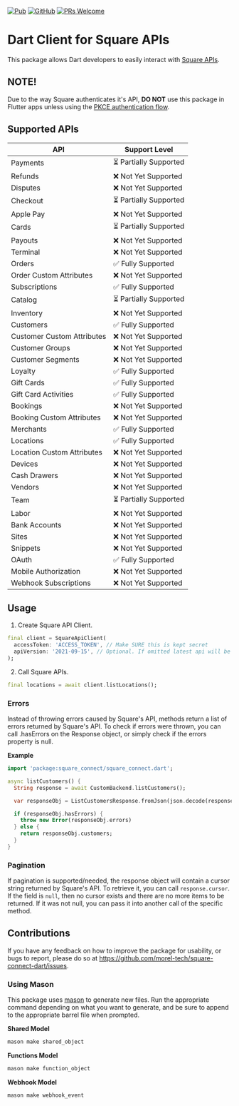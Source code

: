 [![Pub](https://img.shields.io/pub/v/square_connect.svg?style=flat-square)](https://pub.dev/packages/square_connect)
[![GitHub](https://img.shields.io/github/license/mtwichel/square-connect-flutter-library.svg?style=flat-square)](https://github.com/mtwichel/square-connect-flutter-library/blob/master/LICENSE)
[![PRs Welcome](https://img.shields.io/badge/PRs-welcome-brightgreen.svg?style=flat-square)](https://github.com/mtwichel/square-connect-flutter-library)

# Dart Client for Square APIs

This package allows Dart developers to easily interact with [Square APIs](https://developer.squareup.com/reference/square).

## NOTE!

Due to the way Square authenticates it's API, **DO NOT** use this package in Flutter apps unless using the [PKCE authentication flow](https://developer.squareup.com/docs/oauth-api/overview#pkce-flow).

## Supported APIs

| API                        | Support Level          |
| -------------------------- | ---------------------- |
| Payments                   | ⏳ Partially Supported |
| Refunds                    | ❌ Not Yet Supported   |
| Disputes                   | ❌ Not Yet Supported   |
| Checkout                   | ⏳ Partially Supported |
| Apple Pay                  | ❌ Not Yet Supported   |
| Cards                      | ⏳ Partially Supported |
| Payouts                    | ❌ Not Yet Supported   |
| Terminal                   | ❌ Not Yet Supported   |
| Orders                     | ✅ Fully Supported     |
| Order Custom Attributes    | ❌ Not Yet Supported   |
| Subscriptions              | ✅ Fully Supported     |
| Catalog                    | ⏳ Partially Supported |
| Inventory                  | ❌ Not Yet Supported   |
| Customers                  | ✅ Fully Supported     |
| Customer Custom Attributes | ❌ Not Yet Supported   |
| Customer Groups            | ❌ Not Yet Supported   |
| Customer Segments          | ❌ Not Yet Supported   |
| Loyalty                    | ✅ Fully Supported     |
| Gift Cards                 | ✅ Fully Supported     |
| Gift Card Activities       | ✅ Fully Supported     |
| Bookings                   | ❌ Not Yet Supported   |
| Booking Custom Attributes  | ❌ Not Yet Supported   |
| Merchants                  | ✅ Fully Supported     |
| Locations                  | ✅ Fully Supported     |
| Location Custom Attributes | ❌ Not Yet Supported   |
| Devices                    | ❌ Not Yet Supported   |
| Cash Drawers               | ❌ Not Yet Supported   |
| Vendors                    | ❌ Not Yet Supported   |
| Team                       | ⏳ Partially Supported |
| Labor                      | ❌ Not Yet Supported   |
| Bank Accounts              | ❌ Not Yet Supported   |
| Sites                      | ❌ Not Yet Supported   |
| Snippets                   | ❌ Not Yet Supported   |
| OAuth                      | ✅ Fully Supported     |
| Mobile Authorization       | ❌ Not Yet Supported   |
| Webhook Subscriptions      | ❌ Not Yet Supported   |

## Usage

1. Create Square API Client.

```dart
final client = SquareApiClient(
  accessToken: 'ACCESS_TOKEN', // Make SURE this is kept secret
  apiVersion: '2021-09-15', // Optional. If omitted latest api will be used.
);
```

2. Call Square APIs.

```dart
final locations = await client.listLocations();
```

### Errors

Instead of throwing errors caused by Square's API, methods return a list of errors returned by Square's API. To check if errors were thrown, you can call .hasErrors on the Response object, or simply check if the errors property is null.

**Example**

```dart
import 'package:square_connect/square_connect.dart';

async listCustomers() {
  String response = await CustomBackend.listCustomers();

  var responseObj = ListCustomersResponse.fromJson(json.decode(response));

  if (responseObj.hasErrors) {
    throw new Error(responseObj.errors)
  } else {
    return responseObj.customers;
  }
}
```

### Pagination

If pagination is supported/needed, the response object will contain a cursor string returned by Square's API. To retrieve it, you can call `response.cursor`. If the field is `null`, then no cursor exists and there are no more items to be returned. If it was not null, you can pass it into another call of the specific method.

## Contributions

If you have any feedback on how to improve the package for usability, or bugs to report, please do so at https://github.com/morel-tech/square-connect-dart/issues.

### Using Mason

This package uses [mason](https://pub.dev/packages/mason_cli) to generate new files. Run the appropriate command depending on what you want to generate, and be sure to append to the appropriate barrel file when prompted.

**Shared Model**

```bash
mason make shared_object
```

**Functions Model**

```bash
mason make function_object
```

**Webhook Model**

```bash
mason make webhook_event
```
